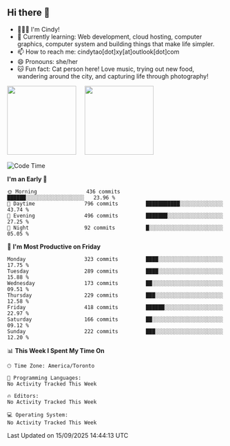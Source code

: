 ## Hi there 👋

<!--
**xinyue296/xinyue296** is a ✨ _special_ ✨ repository because its `README.md` (this file) appears on your GitHub profile.

Here are some ideas to get you started:

- 🔭 I’m currently working on ...
- 🌱 I’m currently learning ...
- 👯 I’m looking to collaborate on ...
- 🤔 I’m looking for help with ...
- 💬 Ask me about ...
- 📫 How to reach me: ...
- 😄 Pronouns: ...
- ⚡ Fun fact: ...
-->
- 👩🏻‍💻 I'm Cindy!
- 🌱 Currently learning: Web development, cloud hosting, computer graphics, computer system and building things that make life simpler.
- 📫 How to reach me: cindytao[dot]xy[at]outlook[dot]com
- 😄 Pronouns: she/her
- 🐱 Fun fact: Cat person here! Love music, trying out new food, wandering around the city, and capturing life through photography!

<!--Github Status: start-->
<div align="left">
  <img height="160em" src="https://github-readme-stats-topaz-two-25.vercel.app/api?username=xinyue296&theme=react&show_icons=true&count_private=true&include_orgs=true&hide=contribs,issues" />
    &nbsp;&nbsp;&nbsp;
  <img height="160em" src="https://github-readme-stats-cindy-taos-projects.vercel.app/api/top-langs/?username=xinyue296&theme=react&count_private=true&include_orgs=true&layout=compact" />
</div>
<!-- Github Status: end-->

<!--START_SECTION:waka-->
![Code Time](http://img.shields.io/badge/Code%20Time-294%20hrs%2036%20mins-blue)

**I'm an Early 🐤** 

```text
🌞 Morning                436 commits         ██████░░░░░░░░░░░░░░░░░░░   23.96 % 
🌆 Daytime                796 commits         ███████████░░░░░░░░░░░░░░   43.74 % 
🌃 Evening                496 commits         ███████░░░░░░░░░░░░░░░░░░   27.25 % 
🌙 Night                  92 commits          █░░░░░░░░░░░░░░░░░░░░░░░░   05.05 % 
```
📅 **I'm Most Productive on Friday** 

```text
Monday                   323 commits         ████░░░░░░░░░░░░░░░░░░░░░   17.75 % 
Tuesday                  289 commits         ████░░░░░░░░░░░░░░░░░░░░░   15.88 % 
Wednesday                173 commits         ██░░░░░░░░░░░░░░░░░░░░░░░   09.51 % 
Thursday                 229 commits         ███░░░░░░░░░░░░░░░░░░░░░░   12.58 % 
Friday                   418 commits         ██████░░░░░░░░░░░░░░░░░░░   22.97 % 
Saturday                 166 commits         ██░░░░░░░░░░░░░░░░░░░░░░░   09.12 % 
Sunday                   222 commits         ███░░░░░░░░░░░░░░░░░░░░░░   12.20 % 
```


📊 **This Week I Spent My Time On** 

```text
🕑︎ Time Zone: America/Toronto

💬 Programming Languages: 
No Activity Tracked This Week

🔥 Editors: 
No Activity Tracked This Week

💻 Operating System: 
No Activity Tracked This Week
```


 Last Updated on 15/09/2025 14:44:13 UTC
<!--END_SECTION:waka-->
